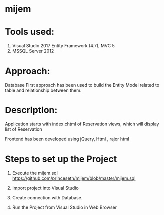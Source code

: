# mijem

# Tools used:
1. Visual Studio 2017
   Entity Framework (4.7), MVC 5
2. MSSQL Server 2012

# Approach:
Database First approach has been used to build the Entity Model related to table and relationship between them. 

# Description:
Application starts with index.chtml of Reservation views, which will display list of Reservation


Frontend has been developed using jQuery, Html , rajor html 

# Steps to set up the Project

1. Execute the mijem.sql 
https://github.com/princeseth/mijem/blob/master/mijem.sql

2. Import project into Visual Studio

3. Create connection with Database.

4. Run the Project from Visual Studio in Web Browser

